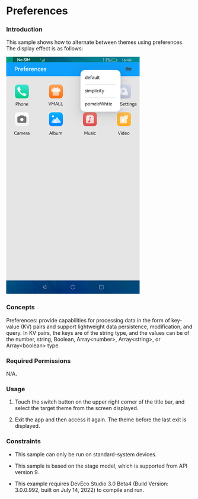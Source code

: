 #  Preferences

### Introduction

This sample shows how to alternate between themes using preferences. The display effect is as follows:

![](screenshots/devices/default_en.png)

### Concepts

Preferences: provide capabilities for processing data in the form of key-value (KV) pairs and support lightweight data persistence, modification, and query. In KV pairs, the keys are of the string type, and the values can be of the number, string, Boolean, Array\<number>, Array\<string>, or Array\<boolean> type.

### Required Permissions

N/A.

### Usage

1. Touch the switch button on the upper right corner of the title bar, and select the target theme from the screen displayed.

2. Exit the app and then access it again. The theme before the last exit is displayed.

### Constraints

- This sample can only be run on standard-system devices.

- This sample is based on the stage model, which is supported from API version 9.

- This example requires DevEco Studio 3.0 Beta4 (Build Version: 3.0.0.992, built on July 14, 2022) to compile and run. 
